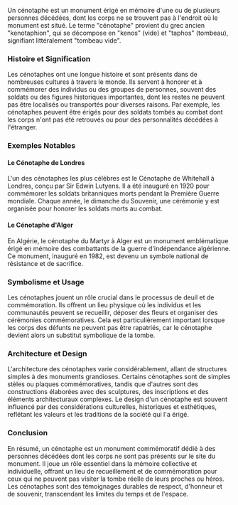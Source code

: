 Un cénotaphe est un monument érigé en mémoire d'une ou de plusieurs personnes décédées, dont les corps ne se trouvent pas à l'endroit où le monument est situé. Le terme "cénotaphe" provient du grec ancien "kenotaphion", qui se décompose en "kenos" (vide) et "taphos" (tombeau), signifiant littéralement "tombeau vide". 

### Histoire et Signification

Les cénotaphes ont une longue histoire et sont présents dans de nombreuses cultures à travers le monde. Ils servent à honorer et à commémorer des individus ou des groupes de personnes, souvent des soldats ou des figures historiques importantes, dont les restes ne peuvent pas être localisés ou transportés pour diverses raisons. Par exemple, les cénotaphes peuvent être érigés pour des soldats tombés au combat dont les corps n'ont pas été retrouvés ou pour des personnalités décédées à l'étranger.

### Exemples Notables

#### Le Cénotaphe de Londres
L'un des cénotaphes les plus célèbres est le Cénotaphe de Whitehall à Londres, conçu par Sir Edwin Lutyens. Il a été inauguré en 1920 pour commémorer les soldats britanniques morts pendant la Première Guerre mondiale. Chaque année, le dimanche du Souvenir, une cérémonie y est organisée pour honorer les soldats morts au combat.

#### Le Cénotaphe d'Alger
En Algérie, le cénotaphe du Martyr à Alger est un monument emblématique érigé en mémoire des combattants de la guerre d'indépendance algérienne. Ce monument, inauguré en 1982, est devenu un symbole national de résistance et de sacrifice.

### Symbolisme et Usage

Les cénotaphes jouent un rôle crucial dans le processus de deuil et de commémoration. Ils offrent un lieu physique où les individus et les communautés peuvent se recueillir, déposer des fleurs et organiser des cérémonies commémoratives. Cela est particulièrement important lorsque les corps des défunts ne peuvent pas être rapatriés, car le cénotaphe devient alors un substitut symbolique de la tombe.

### Architecture et Design

L'architecture des cénotaphes varie considérablement, allant de structures simples à des monuments grandioses. Certains cénotaphes sont de simples stèles ou plaques commémoratives, tandis que d'autres sont des constructions élaborées avec des sculptures, des inscriptions et des éléments architecturaux complexes. Le design d'un cénotaphe est souvent influencé par des considérations culturelles, historiques et esthétiques, reflétant les valeurs et les traditions de la société qui l'a érigé.

### Conclusion

En résumé, un cénotaphe est un monument commémoratif dédié à des personnes décédées dont les corps ne sont pas présents sur le site du monument. Il joue un rôle essentiel dans la mémoire collective et individuelle, offrant un lieu de recueillement et de commémoration pour ceux qui ne peuvent pas visiter la tombe réelle de leurs proches ou héros. Les cénotaphes sont des témoignages durables de respect, d'honneur et de souvenir, transcendant les limites du temps et de l'espace.